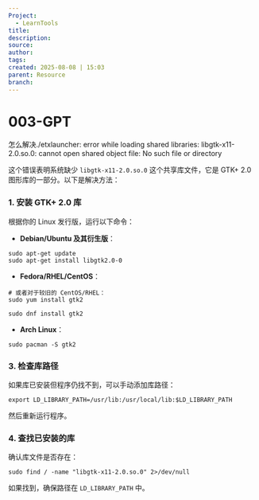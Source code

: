```yaml
---
Project:
  - LearnTools
title: 
description: 
source: 
author: 
tags: 
created: 2025-08-08 | 15:03
parent: Resource
branch:
---
```

# 003-GPT
怎么解决./etxlauncher: error while loading shared libraries: libgtk-x11-2.0.so.0: cannot open shared object file: No such file or directory

这个错误表明系统缺少 `libgtk-x11-2.0.so.0` 这个共享库文件，它是 GTK+ 2.0 图形库的一部分。以下是解决方法：

### 1. 安装 GTK+ 2.0 库

根据你的 Linux 发行版，运行以下命令：

- **Debian/Ubuntu 及其衍生版**：
```
sudo apt-get update
sudo apt-get install libgtk2.0-0
```
   
- **Fedora/RHEL/CentOS**：
```
# 或者对于较旧的 CentOS/RHEL：
sudo yum install gtk2
  
sudo dnf install gtk2
``` 
   
- **Arch Linux**：
```
sudo pacman -S gtk2
```
### 3. 检查库路径

如果库已安装但程序仍找不到，可以手动添加库路径：
```
export LD_LIBRARY_PATH=/usr/lib:/usr/local/lib:$LD_LIBRARY_PATH
```

然后重新运行程序。

### 4. 查找已安装的库

确认库文件是否存在：
```
sudo find / -name "libgtk-x11-2.0.so.0" 2>/dev/null
```

如果找到，确保路径在 `LD_LIBRARY_PATH` 中。